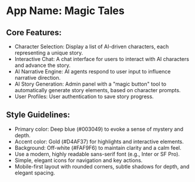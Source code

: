 # **App Name**: Magic Tales

## Core Features:

- Character Selection: Display a list of AI-driven characters, each representing a unique story.
- Interactive Chat: A chat interface for users to interact with AI characters and advance the story.
- AI Narrative Engine: AI agents respond to user input to influence narrative direction.
- AI Story Generation: Admin panel with a "magic button" tool to automatically generate story elements, based on character prompts.
- User Profiles: User authentication to save story progress.

## Style Guidelines:

- Primary color: Deep blue (#003049) to evoke a sense of mystery and depth.
- Accent color: Gold (#D4AF37) for highlights and interactive elements.
- Background: Off-white (#FAF9F6) to maintain clarity and a calm feel.
- Use a modern, highly readable sans-serif font (e.g., Inter or SF Pro).
- Simple, elegant icons for navigation and key actions.
- Mobile-first layout with rounded corners, subtle shadows for depth, and elegant spacing.
